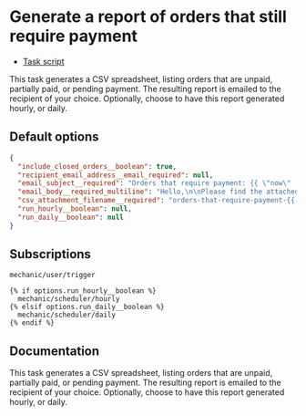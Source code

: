 # Generate a report of orders that still require payment

* [Task script](./script.liquid)

This task generates a CSV spreadsheet, listing orders that are unpaid, partially paid, or pending payment. The resulting report is emailed to the recipient of your choice. Optionally, choose to have this report  generated hourly, or daily.

## Default options

```json
{
  "include_closed_orders__boolean": true,
  "recipient_email_address__email_required": null,
  "email_subject__required": "Orders that require payment: {{ \"now\" | date: \"%F\" }}",
  "email_body__required_multiline": "Hello,\n\nPlease find the attached report. Thanks!\n\n-Mechanic, for {{ shop.name }}",
  "csv_attachment_filename__required": "orders-that-require-payment-{{ \"now\" | date: \"%Y%m%d\" }}.csv",
  "run_hourly__boolean": null,
  "run_daily__boolean": null
}
```

## Subscriptions

```liquid
mechanic/user/trigger

{% if options.run_hourly__boolean %}
  mechanic/scheduler/hourly
{% elsif options.run_daily__boolean %}
  mechanic/scheduler/daily
{% endif %}
```

## Documentation

This task generates a CSV spreadsheet, listing orders that are unpaid, partially paid, or pending payment. The resulting report is emailed to the recipient of your choice. Optionally, choose to have this report  generated hourly, or daily.